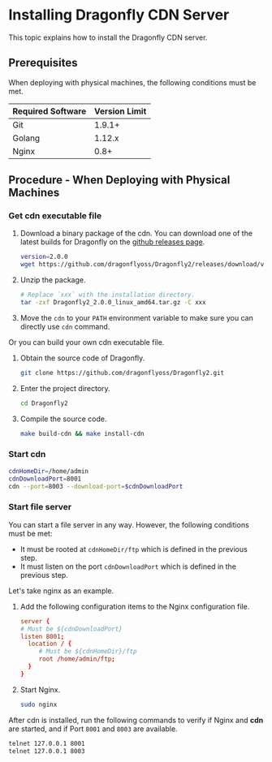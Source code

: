 # Installing Dragonfly CDN Server

This topic explains how to install the Dragonfly CDN server.

## Prerequisites

When deploying with physical machines, the following conditions must be met.

Required Software | Version Limit
---|---
Git|1.9.1+
Golang|1.12.x
Nginx|0.8+

## Procedure - When Deploying with Physical Machines

### Get cdn executable file

1. Download a binary package of the cdn. You can download one of
the latest builds for Dragonfly on the
[github releases page](https://github.com/dragonflyoss/Dragonfly2/releases).

    ```sh
    version=2.0.0
    wget https://github.com/dragonflyoss/Dragonfly2/releases/download/v$version/Dragonfly2_$version_linux_amd64.tar.gz
    ```

2. Unzip the package.

    ```bash
    # Replace `xxx` with the installation directory.
    tar -zxf Dragonfly2_2.0.0_linux_amd64.tar.gz -C xxx
    ```

3. Move the `cdn` to your `PATH` environment variable to
make sure you can directly use `cdn` command.

Or you can build your own cdn executable file.

1. Obtain the source code of Dragonfly.

    ```sh
    git clone https://github.com/dragonflyoss/Dragonfly2.git
    ```

2. Enter the project directory.

    ```sh
    cd Dragonfly2
    ```

3. Compile the source code.

    ```sh
    make build-cdn && make install-cdn
    ```

### Start cdn

```sh
cdnHomeDir=/home/admin
cdnDownloadPort=8001
cdn --port=8003 --download-port=$cdnDownloadPort
```

### Start file server

You can start a file server in any way.
However, the following conditions must be met:

- It must be rooted at `cdnHomeDir/ftp` which is
defined in the previous step.
- It must listen on the port `cdnDownloadPort` which is
defined in the previous step.

Let's take nginx as an example.

1. Add the following configuration items to
the Nginx configuration file.

    ```conf
    server {
    # Must be ${cdnDownloadPort}
    listen 8001;
      location / {
         # Must be ${cdnHomeDir}/ftp
         root /home/admin/ftp;
      }
    }
    ```

2. Start Nginx.

    ```sh
    sudo nginx
    ```

After cdn is installed, run the following commands to
verify if Nginx and **cdn** are started,
and if Port `8001` and `8003` are available.

```sh
telnet 127.0.0.1 8001
telnet 127.0.0.1 8003
```
